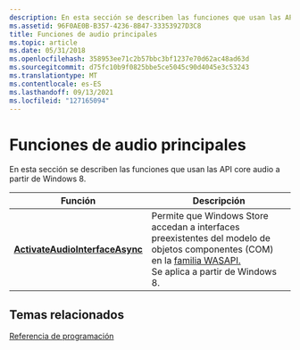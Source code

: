 ```yaml
---
description: En esta sección se describen las funciones que usan las API core audio a partir de Windows 8.
ms.assetid: 96F0AE0B-B357-4236-8B47-33353927D3C8
title: Funciones de audio principales
ms.topic: article
ms.date: 05/31/2018
ms.openlocfilehash: 358953ee71c2b57bbc3bf1237e70d62ac48ad63d
ms.sourcegitcommit: d75fc10b9f0825bbe5ce5045c90d4045e3c53243
ms.translationtype: MT
ms.contentlocale: es-ES
ms.lasthandoff: 09/13/2021
ms.locfileid: "127165094"
---
```

# <a name="core-audio-functions"></a>Funciones de audio principales

En esta sección se describen las funciones que usan las API core audio a partir de Windows 8.



| Función                                                           | Descripción                                                                                                                                                                         |
|--------------------------------------------------------------------|-------------------------------------------------------------------------------------------------------------------------------------------------------------------------------------|
| [**ActivateAudioInterfaceAsync**](/windows/desktop/api/mmdeviceapi/nf-mmdeviceapi-activateaudiointerfaceasync) | Permite que Windows Store accedan a interfaces preexistentes del modelo de objetos componentes (COM) en la [familia WASAPI.](wasapi.md)<br/> Se aplica a partir de Windows 8.<br/> |



 

## <a name="related-topics"></a>Temas relacionados

<dl> <dt>

[Referencia de programación](programming-reference.md)
</dt> </dl>

 

 




